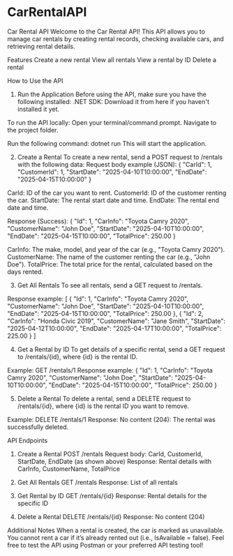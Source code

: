 # CarRentalAPI
Car Rental API
Welcome to the Car Rental API! This API allows you to manage car rentals by creating rental records, checking available cars, and retrieving rental details.

Features
Create a new rental
View all rentals
View a rental by ID
Delete a rental

How to Use the API
1. Run the Application
Before using the API, make sure you have the following installed:
.NET SDK: Download it from here if you haven't installed it yet.

To run the API locally:
Open your terminal/command prompt.
Navigate to the project folder.

Run the following command:
dotnet run
This will start the application.

2. Create a Rental
To create a new rental, send a POST request to /rentals with the following data:
Request body example (JSON):
{
  "CarId": 1,
  "CustomerId": 1,
  "StartDate": "2025-04-10T10:00:00",
  "EndDate": "2025-04-15T10:00:00"
}

CarId: ID of the car you want to rent.
CustomerId: ID of the customer renting the car.
StartDate: The rental start date and time.
EndDate: The rental end date and time.

Response (Success):
{
  "Id": 1,
  "CarInfo": "Toyota Camry 2020",
  "CustomerName": "John Doe",
  "StartDate": "2025-04-10T10:00:00",
  "EndDate": "2025-04-15T10:00:00",
  "TotalPrice": 250.00
}

CarInfo: The make, model, and year of the car (e.g., "Toyota Camry 2020").
CustomerName: The name of the customer renting the car (e.g., "John Doe").
TotalPrice: The total price for the rental, calculated based on the days rented.

3. Get All Rentals
To see all rentals, send a GET request to /rentals.

Response example:
[
  {
    "Id": 1,
    "CarInfo": "Toyota Camry 2020",
    "CustomerName": "John Doe",
    "StartDate": "2025-04-10T10:00:00",
    "EndDate": "2025-04-15T10:00:00",
    "TotalPrice": 250.00
  },
  {
    "Id": 2,
    "CarInfo": "Honda Civic 2019",
    "CustomerName": "Jane Smith",
    "StartDate": "2025-04-12T10:00:00",
    "EndDate": "2025-04-17T10:00:00",
    "TotalPrice": 225.00
  }
]

4. Get a Rental by ID
To get details of a specific rental, send a GET request to /rentals/{id}, where {id} is the rental ID.

Example:
GET /rentals/1
Response example:
{
  "Id": 1,
  "CarInfo": "Toyota Camry 2020",
  "CustomerName": "John Doe",
  "StartDate": "2025-04-10T10:00:00",
  "EndDate": "2025-04-15T10:00:00",
  "TotalPrice": 250.00
}

5. Delete a Rental
To delete a rental, send a DELETE request to /rentals/{id}, where {id} is the rental ID you want to remove.

Example:
DELETE /rentals/1
Response:
No content (204): The rental was successfully deleted.

API Endpoints
1. Create a Rental
POST /rentals
Request body: CarId, CustomerId, StartDate, EndDate (as shown above)
Response: Rental details with CarInfo, CustomerName, TotalPrice

2. Get All Rentals
GET /rentals
Response: List of all rentals

3. Get Rental by ID
GET /rentals/{id}
Response: Rental details for the specific ID

4. Delete a Rental
DELETE /rentals/{id}
Response: No content (204)

Additional Notes
When a rental is created, the car is marked as unavailable.
You cannot rent a car if it’s already rented out (i.e., IsAvailable = false).
Feel free to test the API using Postman or your preferred API testing tool!
